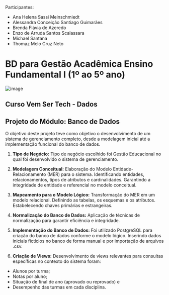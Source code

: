 Participantes:
- Ana Helena Sassi Meinschmiedt
- Alessandra Conceição Santiago Guimarães
- Brenda Flávia de Azeredo
- Enzo de Arruda Santos Scalassara
- Michael Santana
- Thomaz Melo Cruz Neto

# BD para Gestão Acadêmica Ensino Fundamental I (1º ao 5º ano)
![image](https://github.com/michaelsantana95/BDGestaoAcademicaSQL/assets/114180225/549de362-19b5-4479-8b67-7b41c49be9b3)

## Curso Vem Ser Tech - Dados

## Projeto do Módulo: Banco de Dados

O objetivo deste projeto teve como objetivo o desenvolvimento de um sistema de gerenciamento completo, desde a modelagem inicial até a implementação funcional do banco de dados.

1. **Tipo de Negócio:**
Tipo de negócio escolhido foi Gestão Educacional no qual foi desenvolvido o sistema de gerenciamento.

2. **Modelagem Conceitual:**
Elaboração do Modelo Entidade-Relacionamento (MER) para o sistema. Identificando entidades, relacionamentos, tipos de atributos e cardinalidades. Garantindo a integridade de entidade e 
referencial no modelo conceitual.

3. **Mapeamento para o Modelo Lógico:**
Transformação do MER em um modelo relacional. Definindo as tabelas, os esquemas e os atributos. Estabelecendo chaves primárias e estrangeiras.

4. **Normalização do Banco de Dados:**
Aplicação de técnicas de normalização para garantir eficiência e integridade.

5. **Implementação do Banco de Dados:**
Foi utilizado PostgreSQL para criação do banco de dados conforme o modelo lógico. Inserindo dados iniciais fictícios no banco de forma manual e por importação de arquivos .csv.

7. **Criação de Views:**
Desenvolvimento de views relevantes para consultas específicas no contexto do sistema foram:
  - Alunos por turma;
  - Notas por aluno;
  - Situação de final de ano (aprovado ou reprovado) e
  - Desempenho das turmas em cada disciplina.
